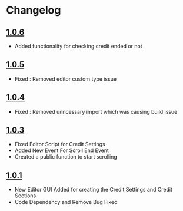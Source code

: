 # Changelog

## [1.0.6](2025-02-05)

 - Added functionality for checking credit ended or not


## [1.0.5](2024-08-23)

 - Fixed : Removed editor custom type issue



## [1.0.4](2024-01-29)

 - Fixed : Removed unncessary import which was causing build issue



## [1.0.3](2024-01-10)

 - Fixed Editor Script for Credit Settings
 - Added New Event For Scroll End Event
 - Created a public function to start scrolling


 


## [1.0.1](2023-11-14)

 - New Editor GUI Added for creating the Credit Settings and Credit Sections
 - Code Dependency and Remove Bug Fixed
